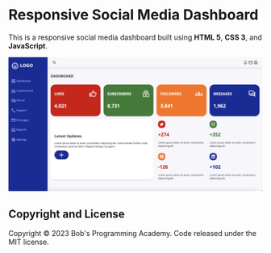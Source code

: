 # Responsive Social Media Dashboard

This is a responsive social media dashboard built using **HTML 5**, **CSS 3**, and **JavaScript**.

![plot](https://github.com/BobsProgrammingAcademy/social-media-dashboard/blob/master/images/large.png?raw=true)

## Copyright and License

Copyright © 2023 Bob's Programming Academy. Code released under the MIT license.